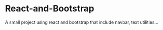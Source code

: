 # React-and-Bootstrap
A small project using react and bootstrap that include navbar, text utilities...
